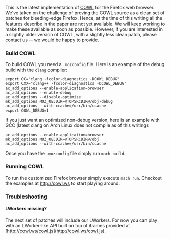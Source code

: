 This is the latest implementation of [COWL](http://cowl.ws) for the
Firefox web browser. We've taken on the challenge of proving the COWL
source as a clean set of patches for bleeding-edge Firefox. Hence, at
the time of this writing all the features describe in the paper are
not yet available. We will keep working to make these available as
soon as possible. However, if you are interested in a slightly older
version of COWL, with a slightly less clean patch, please contact us
-- we would be happy to provide.


### Build COWL

To build COWL you need a `.mozconfig` file.  Here is an example of the
debug build with the `clang` compiler:

```
export CC="clang -fcolor-diagnostics -DCOWL_DEBUG"
export CXX="clang++ -fcolor-diagnostics -DCOWL_DEBUG"
ac_add_options --enable-application=browser
ac_add_options --enable-debug
ac_add_options --disable-optimize 
mk_add_options MOZ_OBJDIR=@TOPSRCDIR@/obj-debug
ac_add_options --with-ccache=/usr/bin/ccache
export COWL_DEBUG=1
```

If you just want an optimized non-debug version, here is an example
with GCC (latest clang on Arch Linux does not compile as of this
writing):

```
ac_add_options --enable-application=browser
mk_add_options MOZ_OBJDIR=@TOPSRCDIR@/obj
ac_add_options --with-ccache=/usr/bin/ccache
```

Once you have the `.mozconfig` file simply run `mach build`.

###  Running COWL

To run the customized Firefox browser simply execute `mach run`.
Checkout the examples at http://cowl.ws to start playing around.

### Troubleshooting

#### LWorkers missing?

The next set of patches will include our LWorkers. For now you can
play with an LWorker-like API built on top of iframes provided at
[http://cowl.ws/cowl.js](http://cowl.ws/cowl.js).
